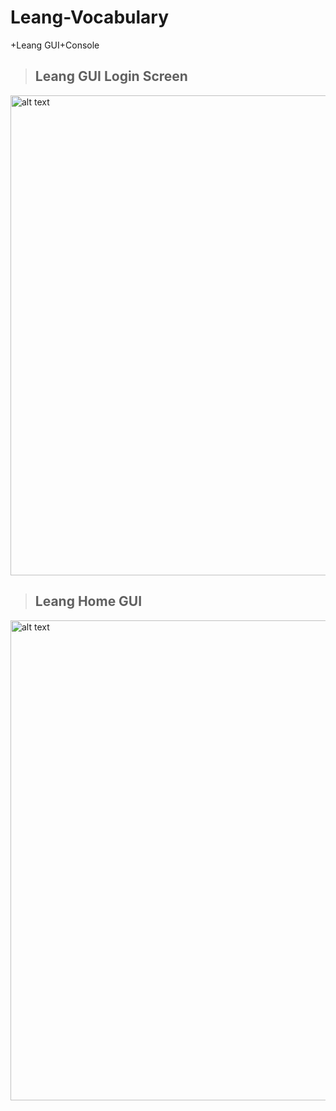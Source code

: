 # Leang-Vocabulary

+Leang GUI+Console

>## Leang GUI Login Screen 
<img src="https://imgur.com/a/zinc8Qv" alt="alt text" width="600" height="768">

>## Leang Home GUI
<img src="https://imgur.com/a/j6DOa3T" alt="alt text" width="600" height="768">
